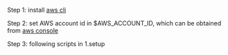 Step 1: install [aws cli](https://docs.aws.amazon.com/cli/latest/userguide/installing.html)

Step 2: set AWS account id in $AWS_ACCOUNT_ID, which can be obtained from [aws console](https://console.aws.amazon.com/billing/home?#/account)

Step 3: following scripts in 1.setup


